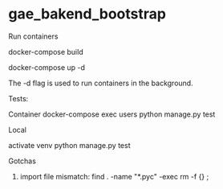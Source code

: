 # gae_bakend_bootstrap


Run containers

docker-compose build

docker-compose up -d

The -d flag is used to run containers in the background.

Tests:

Container
docker-compose exec users python manage.py test

Local

activate venv
python manage.py test

Gotchas

1. import file mismatch:
find . -name "*.pyc" -exec rm -f {} \;
